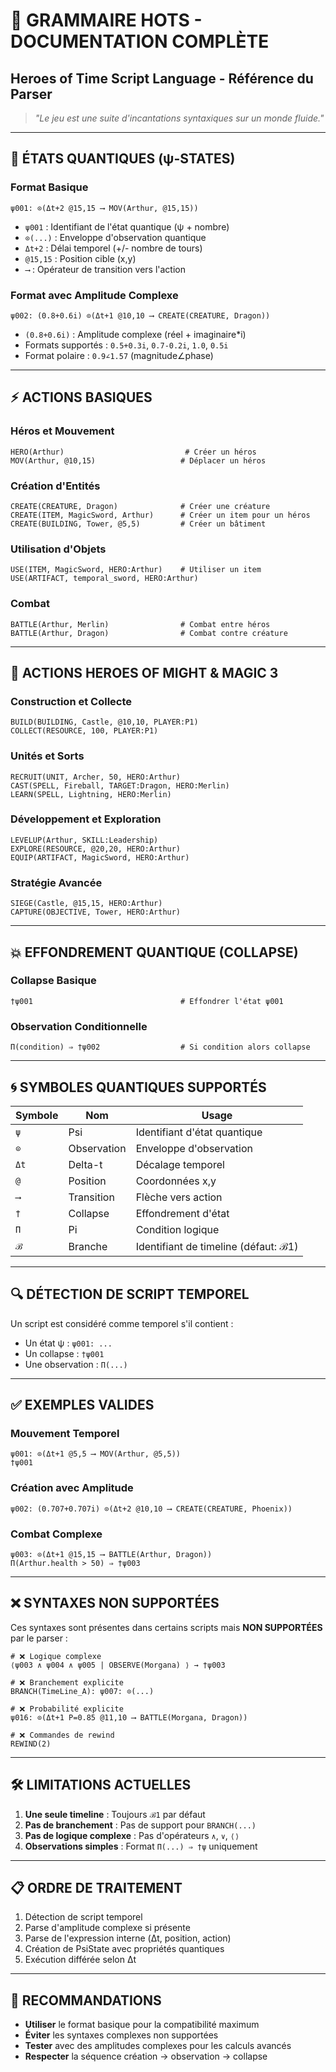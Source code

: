 # 📜 GRAMMAIRE HOTS - DOCUMENTATION COMPLÈTE
## Heroes of Time Script Language - Référence du Parser

> *"Le jeu est une suite d'incantations syntaxiques sur un monde fluide."*

---

## 🔮 **ÉTATS QUANTIQUES (ψ-STATES)**

### **Format Basique**
```hots
ψ001: ⊙(Δt+2 @15,15 ⟶ MOV(Arthur, @15,15))
```
- `ψ001` : Identifiant de l'état quantique (ψ + nombre)
- `⊙(...)` : Enveloppe d'observation quantique
- `Δt+2` : Délai temporel (+/- nombre de tours)
- `@15,15` : Position cible (x,y)
- `⟶` : Opérateur de transition vers l'action

### **Format avec Amplitude Complexe**
```hots
ψ002: (0.8+0.6i) ⊙(Δt+1 @10,10 ⟶ CREATE(CREATURE, Dragon))
```
- `(0.8+0.6i)` : Amplitude complexe (réel + imaginaire*i)
- Formats supportés : `0.5+0.3i`, `0.7-0.2i`, `1.0`, `0.5i`
- Format polaire : `0.9∠1.57` (magnitude∠phase)

---

## ⚡ **ACTIONS BASIQUES**

### **Héros et Mouvement**
```hots
HERO(Arthur)                           # Créer un héros
MOV(Arthur, @10,15)                   # Déplacer un héros
```

### **Création d'Entités**
```hots
CREATE(CREATURE, Dragon)              # Créer une créature
CREATE(ITEM, MagicSword, Arthur)      # Créer un item pour un héros
CREATE(BUILDING, Tower, @5,5)         # Créer un bâtiment
```

### **Utilisation d'Objets**
```hots
USE(ITEM, MagicSword, HERO:Arthur)    # Utiliser un item
USE(ARTIFACT, temporal_sword, HERO:Arthur)
```

### **Combat**
```hots
BATTLE(Arthur, Merlin)                # Combat entre héros
BATTLE(Arthur, Dragon)                # Combat contre créature
```

---

## 🏰 **ACTIONS HEROES OF MIGHT & MAGIC 3**

### **Construction et Collecte**
```hots
BUILD(BUILDING, Castle, @10,10, PLAYER:P1)
COLLECT(RESOURCE, 100, PLAYER:P1)
```

### **Unités et Sorts**
```hots
RECRUIT(UNIT, Archer, 50, HERO:Arthur)
CAST(SPELL, Fireball, TARGET:Dragon, HERO:Merlin)
LEARN(SPELL, Lightning, HERO:Merlin)
```

### **Développement et Exploration**
```hots
LEVELUP(Arthur, SKILL:Leadership)
EXPLORE(RESOURCE, @20,20, HERO:Arthur)
EQUIP(ARTIFACT, MagicSword, HERO:Arthur)
```

### **Stratégie Avancée**
```hots
SIEGE(Castle, @15,15, HERO:Arthur)
CAPTURE(OBJECTIVE, Tower, HERO:Arthur)
```

---

## 💥 **EFFONDREMENT QUANTIQUE (COLLAPSE)**

### **Collapse Basique**
```hots
†ψ001                                 # Effondrer l'état ψ001
```

### **Observation Conditionnelle**
```hots
Π(condition) ⇒ †ψ002                  # Si condition alors collapse
```

---

## 🌀 **SYMBOLES QUANTIQUES SUPPORTÉS**

| Symbole | Nom | Usage |
|---------|-----|-------|
| `ψ` | Psi | Identifiant d'état quantique |
| `⊙` | Observation | Enveloppe d'observation |
| `Δt` | Delta-t | Décalage temporel |
| `@` | Position | Coordonnées x,y |
| `⟶` | Transition | Flèche vers action |
| `†` | Collapse | Effondrement d'état |
| `Π` | Pi | Condition logique |
| `ℬ` | Branche | Identifiant de timeline (défaut: ℬ1) |

---

## 🔍 **DÉTECTION DE SCRIPT TEMPOREL**

Un script est considéré comme temporel s'il contient :
- Un état ψ : `ψ001: ...`
- Un collapse : `†ψ001`
- Une observation : `Π(...)`

---

## ✅ **EXEMPLES VALIDES**

### **Mouvement Temporel**
```hots
ψ001: ⊙(Δt+1 @5,5 ⟶ MOV(Arthur, @5,5))
†ψ001
```

### **Création avec Amplitude**
```hots
ψ002: (0.707+0.707i) ⊙(Δt+2 @10,10 ⟶ CREATE(CREATURE, Phoenix))
```

### **Combat Complexe**
```hots
ψ003: ⊙(Δt+1 @15,15 ⟶ BATTLE(Arthur, Dragon))
Π(Arthur.health > 50) ⇒ †ψ003
```

---

## ❌ **SYNTAXES NON SUPPORTÉES**

Ces syntaxes sont présentes dans certains scripts mais **NON SUPPORTÉES** par le parser :

```hots
# ❌ Logique complexe
⟨ψ003 ∧ ψ004 ∧ ψ005 | OBSERVE(Morgana) ⟩ → †ψ003

# ❌ Branchement explicite  
BRANCH(TimeLine_A): ψ007: ⊙(...)

# ❌ Probabilité explicite
ψ016: ⊙(Δt+1 P=0.85 @11,10 ⟶ BATTLE(Morgana, Dragon))

# ❌ Commandes de rewind
REWIND(2)
```

---

## 🛠️ **LIMITATIONS ACTUELLES**

1. **Une seule timeline** : Toujours `ℬ1` par défaut
2. **Pas de branchement** : Pas de support pour `BRANCH(...)`
3. **Pas de logique complexe** : Pas d'opérateurs `∧`, `∨`, `⟨⟩`
4. **Observations simples** : Format `Π(...) ⇒ †ψ` uniquement

---

## 📋 **ORDRE DE TRAITEMENT**

1. Détection de script temporel
2. Parse d'amplitude complexe si présente
3. Parse de l'expression interne (Δt, position, action)
4. Création de PsiState avec propriétés quantiques
5. Exécution différée selon Δt

---

## 🚀 **RECOMMANDATIONS**

- **Utiliser** le format basique pour la compatibilité maximum
- **Éviter** les syntaxes complexes non supportées
- **Tester** avec des amplitudes complexes pour les calculs avancés  
- **Respecter** la séquence création → observation → collapse